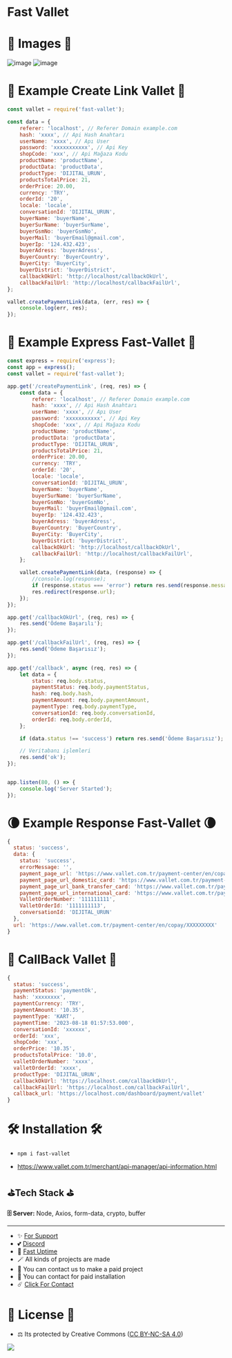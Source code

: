# Fast Vallet


# 🎈 Images 🎈

![image](https://user-images.githubusercontent.com/63351166/215289526-4aedba3b-86ed-480a-8d5d-d328e7520ebf.png)
![image](https://github.com/fastuptime/fast_vallet/assets/63351166/e9648ca3-c597-43fb-8d0f-0683a50b24ec)

# 🌱 Example Create Link Vallet 🌱

```js
const vallet = require('fast-vallet');

const data = {
    referer: 'localhost', // Referer Domain example.com
    hash: 'xxxx', // Api Hash Anahtarı
    userName: 'xxxx', // Apı User
    password: 'xxxxxxxxxxx', // Api Key
    shopCode: 'xxx', // Api Mağaza Kodu
    productName: 'productName',
    productData: 'productData',
    productType: 'DIJITAL_URUN',
    productsTotalPrice: 21,
    orderPrice: 20.00,
    currency: 'TRY',
    orderId: '20',
    locale: 'locale',
    conversationId: 'DIJITAL_URUN',
    buyerName: 'buyerName',
    buyerSurName: 'buyerSurName',
    buyerGsmNo: 'buyerGsmNo',
    buyerMail: 'buyerEmail@gmail.com',
    buyerIp: '124.432.423',
    buyerAdress: 'buyerAdress',
    BuyerCountry: 'BuyerCountry',
    BuyerCity: 'BuyerCity',
    buyerDistrict: 'buyerDistrict',
    callbackOkUrl: 'http://localhost/callbackOkUrl',
    callbackFailUrl: 'http://localhost/callbackFailUrl',
};

vallet.createPaymentLink(data, (err, res) => {
    console.log(err, res);
});

```


# 🎏 Example Express Fast-Vallet 🎏

```js
const express = require('express');
const app = express();
const vallet = require('fast-vallet');

app.get('/createPaymentLink', (req, res) => {
    const data = {
        referer: 'localhost', // Referer Domain example.com
        hash: 'xxxx', // Api Hash Anahtarı
        userName: 'xxxx', // Apı User
        password: 'xxxxxxxxxxx', // Api Key
        shopCode: 'xxx', // Api Mağaza Kodu
        productName: 'productName',
        productData: 'productData',
        productType: 'DIJITAL_URUN',
        productsTotalPrice: 21,
        orderPrice: 20.00,
        currency: 'TRY',
        orderId: '20',
        locale: 'locale',
        conversationId: 'DIJITAL_URUN',
        buyerName: 'buyerName',
        buyerSurName: 'buyerSurName',
        buyerGsmNo: 'buyerGsmNo',
        buyerMail: 'buyerEmail@gmail.com',
        buyerIp: '124.432.423',
        buyerAdress: 'buyerAdress',
        BuyerCountry: 'BuyerCountry',
        BuyerCity: 'BuyerCity',
        buyerDistrict: 'buyerDistrict',
        callbackOkUrl: 'http://localhost/callbackOkUrl',
        callbackFailUrl: 'http://localhost/callbackFailUrl',
    };

    vallet.createPaymentLink(data, (response) => {
        //console.log(response);
        if (response.status === 'error') return res.send(response.message);
        res.redirect(response.url);
    });
});

app.get('/callbackOkUrl', (req, res) => {
    res.send('Ödeme Başarılı');
});

app.get('/callbackFailUrl', (req, res) => {
    res.send('Ödeme Başarısız');
});

app.get('/callback', async (req, res) => {
    let data = {
        status: req.body.status,
        paymentStatus: req.body.paymentStatus,
        hash: req.body.hash,
        paymentAmount: req.body.paymentAmount,
        paymentType: req.body.paymentType,
        conversationId: req.body.conversationId,
        orderId: req.body.orderId,
    };

    if (data.status !== 'success') return res.send('Ödeme Başarısız');

    // Veritabanı işlemleri
    res.send('ok');
});


app.listen(80, () => {
    console.log('Server Started');
});

```


# 🌘 Example Response Fast-Vallet 🌘

```js
{
  status: 'success',
  data: {
    status: 'success',
    errorMessage: '',
    payment_page_url: 'https://www.vallet.com.tr/payment-center/en/copay/XXXXXXXXX',
    payment_page_url_domestic_card: 'https://www.vallet.com.tr/payment-center/en/copay/XXXXXXXXX/kredi-karti',
    payment_page_url_bank_transfer_card: 'https://www.vallet.com.tr/payment-center/en/copay/XXXXXXXXX/banka-havale',
    payment_page_url_international_card: 'https://www.vallet.com.tr/payment-center/en/copay/XXXXXXXXX/kredi-karti-dunya',
    ValletOrderNumber: '111111111',
    ValletOrderId: '1111111113',
    conversationId: 'DIJITAL_URUN'
  },
  url: 'https://www.vallet.com.tr/payment-center/en/copay/XXXXXXXXX'
}
```

# 📨 CallBack Vallet 📨

```js
{
  status: 'success',
  paymentStatus: 'paymentOk',
  hash: 'xxxxxxxx',
  paymentCurrency: 'TRY',
  paymentAmount: '10.35',
  paymentType: 'KART',
  paymentTime: '2023-08-18 01:57:53.000',
  conversationId: 'xxxxxx',
  orderId: 'xxx',
  shopCode: 'xxx',
  orderPrice: '10.35',
  productsTotalPrice: '10.0',
  valletOrderNumber: 'xxxx',
  valletOrderId: 'xxxx',
  productType: 'DIJITAL_URUN',
  callbackOkUrl: 'https://localhost.com/callbackOkUrl',
  callbackFailUrl: 'https://localhost.com/callbackFailUrl',
  callback_url: 'https://localhost.com/dashboard/payment/vallet'
}
```

# 🛠️ Installation 🛠️

- `npm i fast-vallet`

- https://www.vallet.com.tr/merchant/api-manager/api-information.html

## ⛳Tech Stack ⛳

**🗄️ Server:** Node, Axios, form-data, crypto, buffer

---
- ✨ [For Support](https://github.com/sponsors/fastuptime) <br>
- 💕 [Discord](https://fastuptime.com/discord)<br>
- 🏓 [Fast Uptime](https://fastuptime.com/)<br>
- 🪄 All kinds of projects are made <br>
- 🧨 You can contact us to make a paid project<br>
- 💸 You can contact for paid installation<br>
- ☄️ [Click For Contact](mailto:fastuptime@gmail.com)<br>

# 🎯 License 🎯
- ⚖️ Its protected by Creative Commons ([CC BY-NC-SA 4.0](https://creativecommons.org/licenses/by-nc-sa/4.0/))

<a href="https://creativecommons.org/licenses/by-nc-sa/4.0/" title="BYNCSA40"><img src="https://licensebuttons.net/l/by-nc-sa/4.0/88x31.png"></a>

